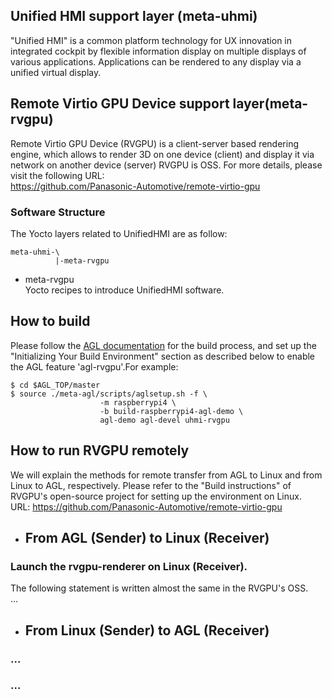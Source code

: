 ## Unified HMI support layer (meta-uhmi)
"Unified HMI" is a common platform technology for UX innovation in integrated cockpit by flexible information display on multiple displays of various applications. Applications can be rendered to any display via a unified virtual display.

## Remote Virtio GPU Device support layer(meta-rvgpu)
Remote Virtio GPU Device (RVGPU) is a client-server based rendering engine, which allows to render 3D on one device (client) and display it via network on another device (server)
RVGPU is OSS. For more details, please visit the following URL:  
https://github.com/Panasonic-Automotive/remote-virtio-gpu

### Software Structure
The Yocto layers related to UnifiedHMI are as follow:

```
meta-uhmi-\
          |-meta-rvgpu
```

* meta-rvgpu  
Yocto recipes to introduce UnifiedHMI software.

## How to build
Please follow the [AGL documentation](https://docs.automotivelinux.org/en/master/#01_Getting_Started/02_Building_AGL_Image/01_Build_Process_Overview/) for the build process, and set up the "Initializing Your Build Environment" section as described below to enable the AGL feature 'agl-rvgpu'.For example:
```
$ cd $AGL_TOP/master
$ source ./meta-agl/scripts/aglsetup.sh -f \
                    -m raspberrypi4 \
                    -b build-raspberrypi4-agl-demo \
                    agl-demo agl-devel uhmi-rvgpu
```

## How to run RVGPU remotely
We will explain the methods for remote transfer from AGL to Linux and from Linux to AGL, respectively.
Please refer to the "Build instructions" of RVGPU's open-source project for setting up the environment on Linux.  
URL: https://github.com/Panasonic-Automotive/remote-virtio-gpu

- ## From AGL (Sender) to Linux (Receiver)
### Launch the rvgpu-renderer on Linux (Receiver).

The following statement is written almost the same in the RVGPU's OSS.  
...

- ## From Linux (Sender) to AGL (Receiver)
### ...
### ...

